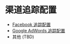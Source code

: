 # 渠道追踪配置

* [Facebook 追踪配置](facebook/README.md)
* [Google AdWords 追踪配置](adwords/README.md)
* 其他 (TBD)


